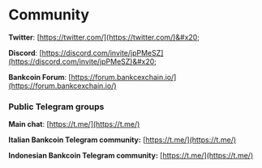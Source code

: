 # Community

**Twitter**: [https://twitter.com/](https://twitter.com/)&#x20;

**Discord**: [https://discord.com/invite/jpPMeSZ](https://discord.com/invite/jpPMeSZ)&#x20;

**Bankcoin Forum**: [https://forum.bankcexchain.io/](https://forum.bankcexchain.io/)

### Public Telegram groups

**Main chat**: [https://t.me/](https://t.me/)

<!-- **Bankcoin announcements group**: [https://t.me/FuseAnnouncements](https://t.me/FuseAnnouncements) -->

<!-- **Bankcoin Cash group**: [https://t.me/fusecash](https://t.me/fusecash) -->

<!-- **TLChainSwap group**: [https://t.me/bankswap](https://t.me/bankswap) -->

<!-- **Bankcoin NFTs**: [https://t.me/fuseNFTs](https://t.me/fuseNFTs)&#x20; -->

**Italian Bankcoin Telegram community:** [https://t.me/](https://t.me/)

**Indonesian Bankcoin Telegram community:** [https://t.me/](https://t.me/)

